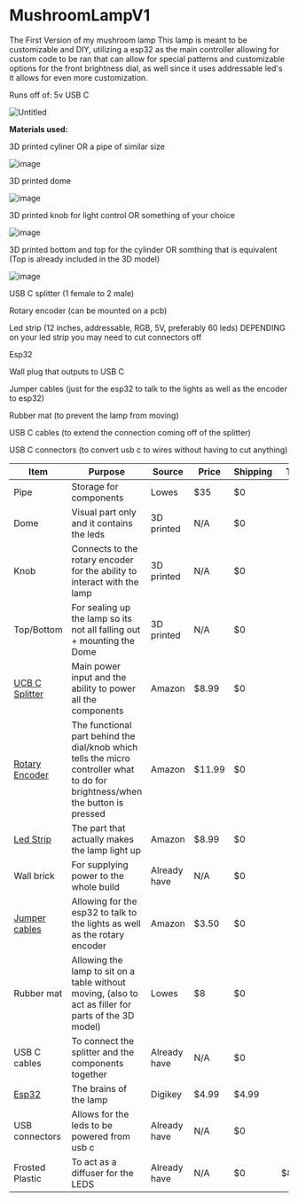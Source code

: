 # MushroomLampV1
The First Version of my mushroom lamp
This lamp is meant to be customizable and DIY, utilizing a esp32 as the main controller allowing for custom code to be ran that can allow for special patterns and customizable options for the front brightness dial, as well since it uses addressable led's it allows for even more customization.

Runs off of: 5v USB C

![Untitled](https://github.com/user-attachments/assets/47a2e66f-97d6-46ff-b654-8348a965a057)

**Materials used:**

3D printed cyliner OR a pipe of similar size

![image](https://github.com/user-attachments/assets/6b6eac99-6967-4066-8e2f-f911383ead53)


3D printed dome

![image](https://github.com/user-attachments/assets/92aa8df6-6c98-40a3-ac47-ee8876306808)


3D printed knob for light control OR something of your choice

![image](https://github.com/user-attachments/assets/b932d1b8-46ee-4e0c-8827-4fad2c0ed4bc)


3D printed bottom and top for the cylinder OR somthing that is equivalent (Top is already included in the 3D model)

![image](https://github.com/user-attachments/assets/43d246b1-16d0-4716-89cf-ccb2a369ca6a)

USB C splitter (1 female to 2 male)

Rotary encoder (can be mounted on a pcb)

Led strip (12 inches, addressable, RGB, 5V, preferably 60 leds) DEPENDING on your led strip you may need to cut connectors off

Esp32

Wall plug that outputs to USB C

Jumper cables (just for the esp32 to talk to the lights as well as the encoder to esp32)

Rubber mat (to prevent the lamp from moving)

USB C cables (to extend the connection coming off of the splitter)

USB C connectors (to convert usb c to wires without having to cut anything)


|     Item      |                                                        Purpose                                                               |     Source    |     Price     |    Shipping    |         Total         |
| ------------- | ---------------------------------------------------------------------------------------------------------------------------- | ------------- | ------------- | -------------- | --------------------- |
|Pipe           |Storage for components                                                                                                        |Lowes          |$35            |      $0        |                       |
|Dome           |Visual part only and it contains the leds                                                                                     |3D printed     |N/A            |      $0        |                       |
|Knob           |Connects to the rotary encoder for the ability to interact with the lamp                                                      |3D printed     |N/A            |      $0        |                       |
|Top/Bottom     |For sealing up the lamp so its not all falling out + mounting the Dome                                                        |3D printed     |N/A            |      $0        |                       |
|[UCB C Splitter](https://www.amazon.com/dp/B0BJ6BMXCY) |Main power input and the ability to power all the components                                                                  |Amazon         |$8.99          |      $0        |                       |
|[Rotary Encoder](https://www.amazon.com/gp/product/B07T3672VK) |The functional part behind the dial/knob which tells the micro controller what to do for brightness/when the button is pressed|Amazon         |$11.99         |      $0        |                       |
|[Led Strip](https://www.amazon.com/gp/product/B01CDTED80)      |The part that actually makes the lamp light up                                                                                |Amazon         |$8.99          |      $0        |                       |
|Wall brick     |For supplying power to the whole build                                                                                        |Already have   |N/A            |      $0        |                       |
|[Jumper cables](https://www.amazon.com/dp/B00D7SDDLU)  |Allowing for the esp32 to talk to the lights as well as the rotary encoder                                                  |Amazon         |$3.50          |      $0        |                       |
|Rubber mat     |Allowing the lamp to sit on a table without moving, (also to act as filler for parts of the 3D model)                         |Lowes          |$8             |      $0        |                       |
|USB C cables   |To connect the splitter and the components together                                                                           |Already have   |N/A            |      $0        |                       |
|[Esp32](https://www.digikey.com/en/products/detail/seeed-technology-co-ltd/113991054/16652880)          |The brains of the lamp                                                                                                        |Digikey        |$4.99          |      $4.99     |                       |
|USB connectors |Allows for the leds to be powered from usb c                                                                                  |Already have   |N/A            |      $0        |                       |
|Frosted Plastic|To act as a diffuser for the LEDS                                                                                             |Already have   |N/A            |      $0        |         $87.41        |
